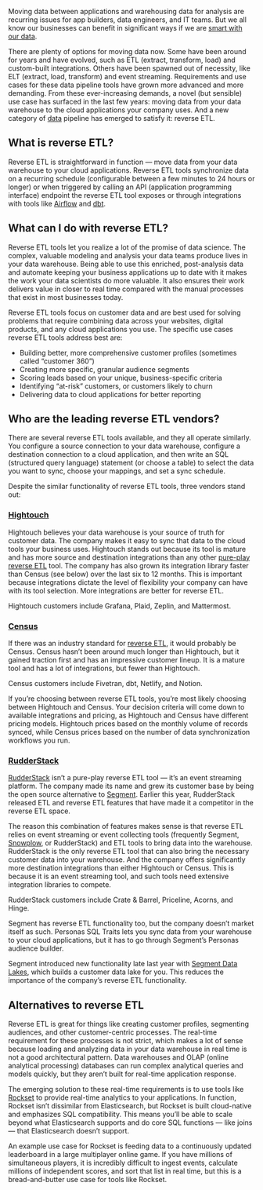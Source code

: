 Moving data between applications and warehousing data for analysis are recurring issues for app builders, data engineers, and IT teams. But we all know our businesses can benefit in significant ways if we are [smart with our data](https://venturebeat.com/2021/06/23/linux-foundation-unveils-new-permissive-license-for-open-data-collaboration/).

There are plenty of options for moving data now. Some have been around for years and have evolved, such as ETL (extract, transform, load) and custom-built integrations. Others have been spawned out of necessity, like ELT (extract, load, transform) and event streaming. Requirements and use cases for these data pipeline tools have grown more advanced and more demanding. From these ever-increasing demands, a novel (but sensible) use case has surfaced in the last few years: moving data from your data warehouse to the cloud applications your company uses. And a new category of [data](https://venturebeat.com/2021/06/25/precisely-82-of-data-executives-cite-data-quality-as-a-barrier/) pipeline has emerged to satisfy it: reverse ETL.

## What is reverse ETL?

Reverse ETL is straightforward in function — move data from your data warehouse to your cloud applications. Reverse ETL tools synchronize data on a recurring schedule (configurable between a few minutes to 24 hours or longer) or when triggered by calling an API (application programming interface) endpoint the reverse ETL tool exposes or through integrations with tools like [Airflow](https://airflow.apache.org/) and [dbt](https://www.getdbt.com/).

## What can I do with reverse ETL?

Reverse ETL tools let you realize a lot of the promise of data science. The complex, valuable modeling and analysis your data teams produce lives in your data warehouse. Being able to use this enriched, post-analysis data and automate keeping your business applications up to date with it makes the work your data scientists do more valuable. It also ensures their work delivers value in closer to real time compared with the manual processes that exist in most businesses today.

Reverse ETL tools focus on customer data and are best used for solving problems that require combining data across your websites, digital products, and any cloud applications you use. The specific use cases reverse ETL tools address best are:

* Building better, more comprehensive customer profiles (sometimes called “customer 360”)
* Creating more specific, granular audience segments
* Scoring leads based on your unique, business-specific criteria
* Identifying “at-risk” customers, or customers likely to churn
* Delivering data to cloud applications for better reporting

## Who are the leading reverse ETL vendors?

There are several reverse ETL tools available, and they all operate similarly. You configure a source connection to your data warehouse, configure a destination connection to a cloud application, and then write an SQL (structured query language) statement (or choose a table) to select the data you want to sync, choose your mappings, and set a sync schedule.

Despite the similar functionality of reverse ETL tools, three vendors stand out:

### [Hightouch](https://www.hightouch.io/)

Hightouch believes your data warehouse is your source of truth for customer data. The company makes it easy to sync that data to the cloud tools your business uses. Hightouch stands out because its tool is mature and has more source and destination integrations than any other [pure-play reverse ETL](https://www.hightouch.io/blog/reverse-etl) tool. The company has also grown its integration library faster than Census (see below) over the last six to 12 months. This is important because integrations dictate the level of flexibility your company can have with its tool selection. More integrations are better for reverse ETL.

Hightouch customers include Grafana, Plaid, Zeplin, and Mattermost.

### [Census](https://www.getcensus.com/)

If there was an industry standard for [reverse ETL](https://blog.getcensus.com/what-is-reverse-etl/), it would probably be Census. Census hasn’t been around much longer than Hightouch, but it gained traction first and has an impressive customer lineup. It is a mature tool and has a lot of integrations, but fewer than Hightouch.

Census customers include Fivetran, dbt, Netlify, and Notion.

If you’re choosing between reverse ETL tools, you’re most likely choosing between Hightouch and Census. Your decision criteria will come down to available integrations and pricing, as Hightouch and Census have different pricing models. Hightouch prices based on the monthly volume of records synced, while Census prices based on the number of data synchronization workflows you run.

### [RudderStack](https://rudderstack.com/)

[RudderStack](https://rudderstack.com/blog/reverse-etl-is-just-another-data-pipeline) isn’t a pure-play reverse ETL tool — it’s an event streaming platform. The company made its name and grew its customer base by being the open source alternative to [Segment](https://segment.com/). Earlier this year, RudderStack released ETL and reverse ETL features that have made it a competitor in the reverse ETL space.

The reason this combination of features makes sense is that reverse ETL relies on event streaming or event collecting tools (frequently Segment, [Snowplow](https://snowplowanalytics.com/), or RudderStack) and ETL tools to bring data into the warehouse. RudderStack is the only reverse ETL tool that can also bring the necessary customer data into your warehouse. And the company offers significantly more destination integrations than either Hightouch or Census. This is because it is an event streaming tool, and such tools need extensive integration libraries to compete.

RudderStack customers include Crate & Barrel, Priceline, Acorns, and Hinge.

Segment has reverse ETL functionality too, but the company doesn’t market itself as such. Personas SQL Traits lets you sync data from your warehouse to your cloud applications, but it has to go through Segment’s Personas audience builder.

​​Segment introduced new functionality late last year with [Segment Data Lakes](https://segment.com/blog/introducing-segment-data-lakes/), which builds a customer data lake for you. This reduces the importance of the company’s reverse ETL functionality.

## ​​**Alternatives to reverse ETL**

Reverse ETL is great for things like creating customer profiles, segmenting audiences, and other customer-centric processes. The real-time requirement for these processes is not strict, which makes a lot of sense because loading and analyzing data in your data warehouse in real time is not a good architectural pattern. Data warehouses and OLAP (online analytical processing) databases can run complex analytical queries and models quickly, but they aren’t built for real-time application response.

The emerging solution to these real-time requirements is to use tools like [Rockset](https://rockset.com/) to provide real-time analytics to your applications. In function, Rockset isn’t dissimilar from Elasticsearch, but Rockset is built cloud-native and emphasizes SQL compatibility. This means you’ll be able to scale beyond what Elasticsearch supports and do core SQL functions — like joins — that Elasticsearch doesn’t support.

An example use case for Rockset is feeding data to a continuously updated leaderboard in a large multiplayer online game. If you have millions of simultaneous players, it is incredibly difficult to ingest events, calculate millions of independent scores, and sort that list in real time, but this is a bread-and-butter use case for tools like Rockset.